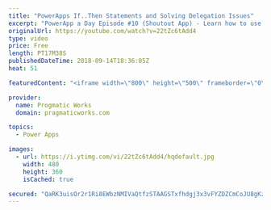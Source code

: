 ```yaml
---
title: "PowerApps If..Then Statements and Solving Delegation Issues"
excerpt: "PowerApp a Day Episode #10 (Shoutout App) - Learn how to use If..Then statements and deal with challenges with SharePoint delegation in PowerApps  Pragmatic Works Training : https://pragmaticworks.com/training/on-demand-training"
originalUrl: https://youtube.com/watch?v=22tZc6tAdd4
type: video
price: Free
length: PT17M38S
publishedDateTime: 2018-09-14T18:36:05Z
heat: 51

featuredContent: "<iframe width=\"800\" height=\"500\" frameborder=\"0\" src=\"https://www.youtube.com/embed/22tZc6tAdd4\" allow=\"accelerometer; autoplay; encrypted-media; gyroscope; picture-in-picture\" allowfullscreen></iframe>"

provider:
  name: Progmatic Works
  domain: pragmaticworks.com

topics:
  - Power Apps

images:
  - url: https://i.ytimg.com/vi/22tZc6tAdd4/hqdefault.jpg
    width: 480
    height: 360
    isCached: true

secured: "QaRK3uisOr2r1Ri8EWbzNMIVaQtfzSTAAGSTxfhdgj3x3vFYZDZCmCoJU8gKzvNli52kmmalyQWs7dqC5+f5Xh9sOv4CiJPIyKfAytlEyPeaemod8u3mpoOHBxesXnYVitbKrUL2fu305S68VpbL0kHthmhLnc6TQiS524F6dSRdEUEBiZ2krzfcN17LXJK6irKXK8aGPnqZtY4SmHcR3anz10985DochYM9r2GgKmQXGuHcseSGtDgXTgR9WaIwWYfAqvKAjJSWt8iGUlO2divZ157gcd3tyBDImRjP5gScI3m6Sb2D119kYRhUxfW9kSKzbL9mAVUWm6bijtR/02ESr1K2BbSTd7uuy+xcxHQLfEHoWr/6joBQLa5fKBVrd2C1IMwx22kbAgHbC6zoXL037JQ2NgTx/WvSag/HkkY=;f7IfJTgT5bhO4Kd+tqX1iw=="
---
```


